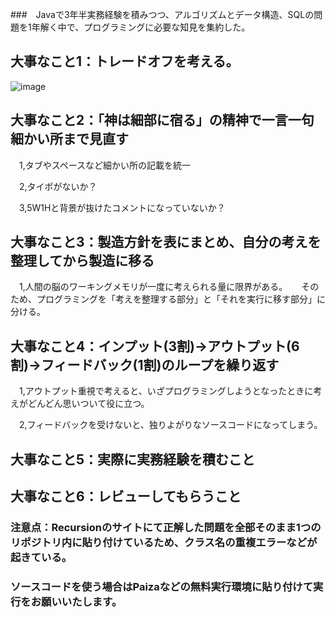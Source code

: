 ###　Javaで3年半実務経験を積みつつ、アルゴリズムとデータ構造、SQLの問題を1年解く中で、プログラミングに必要な知見を集約した。

## 大事なこと1：トレードオフを考える。
![image](https://github.com/hiroto114/Recursion_Java_ProblemsList/assets/147373496/fe15e3e2-6fbe-47d3-9f2e-0ac09cb07827)

## 大事なこと2：「神は細部に宿る」の精神で一言一句細かい所まで見直す
　1,タブやスペースなど細かい所の記載を統一

　2,タイポがないか？

　3,5W1Hと背景が抜けたコメントになっていないか？

## 大事なこと3：製造方針を表にまとめ、自分の考えを整理してから製造に移る
　1,人間の脳のワーキングメモリが一度に考えられる量に限界がある。
 　 そのため、プログラミングを「考えを整理する部分」と「それを実行に移す部分」に分ける。

## 大事なこと4：インプット(3割)→アウトプット(6割)→フィードバック(1割)のループを繰り返す
　1,アウトプット重視で考えると、いざプログラミングしようとなったときに考えがどんどん思いついて役に立つ。

　2,フィードバックを受けないと、独りよがりなソースコードになってしまう。

## 大事なこと5：実際に実務経験を積むこと

## 大事なこと6：レビューしてもらうこと

### 注意点：Recursionのサイトにて正解した問題を全部そのまま1つのリポジトリ内に貼り付けているため、クラス名の重複エラーなどが起きている。
### ソースコードを使う場合はPaizaなどの無料実行環境に貼り付けて実行をお願いいたします。
